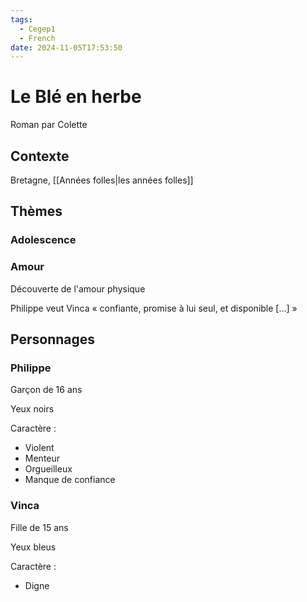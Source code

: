 ```yaml
---
tags:
  - Cegep1
  - French
date: 2024-11-05T17:53:50
---
```


# Le Blé en herbe

Roman par Colette

## Contexte

Bretagne, [[Années folles|les années folles]]

## Thèmes

### Adolescence

### Amour

Découverte de l'amour physique

Philippe veut Vinca « confiante, promise à lui seul, et disponible [...] » 

## Personnages

### Philippe

Garçon de 16 ans

Yeux noirs

Caractère :

- Violent
- Menteur
- Orgueilleux
- Manque de confiance

### Vinca

Fille de 15 ans

Yeux bleus

Caractère :

- Digne